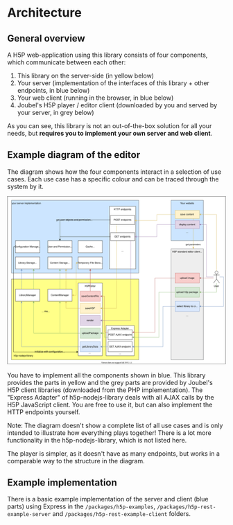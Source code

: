 # Architecture

## General overview

A H5P web-application using this library consists of four components, which
communicate between each other:

1. This library on the server-side (in yellow below)
2. Your server (implementation of the interfaces of this library + other
   endpoints, in blue below)
3. Your web client (running in the browser, in blue below)
4. Joubel's H5P player / editor client (downloaded by you and served by your
   server, in grey below)

As you can see, this library is not an out-of-the-box solution for all your
needs, but **requires you to implement your own server and web client**.

## Example diagram of the editor

The diagram shows how the four components interact in a selection of use cases.
Each use case has a specific colour and can be traced through the system by it.

![Diagram showing the components at work](editor-architecture.svg)

You have to implement all the components shown in blue. This library provides
the parts in yellow and the grey parts are provided by Joubel's H5P client
libraries (downloaded from the PHP implementation). The "Express Adapter" of
h5p-nodejs-library deals with all AJAX calls by the H5P JavaScript client. You
are free to use it, but can also implement the HTTP endpoints yourself.

Note: The diagram doesn't show a complete list of all use cases and is only
intended to illustrate how everything plays together! There is a lot more
functionality in the h5p-nodejs-library, which is not listed here.

The player is simpler, as it doesn't have as many endpoints, but works in a
comparable way to the structure in the diagram.

## Example implementation

There is a basic example implementation of the server and client (blue parts)
using Express in the `/packages/h5p-examples`,
`/packages/h5p-rest-example-server` and `/packages/h5p-rest-example-client`
folders.
